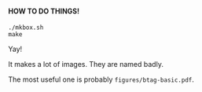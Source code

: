 #### HOW TO DO THINGS! ####

```
./mkbox.sh
make
```

Yay!

It makes a lot of images. They are named badly.

The most useful one is probably `figures/btag-basic.pdf`.
